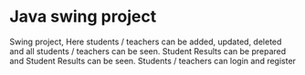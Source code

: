 # Java swing project
Swing project, Here students / teachers can be added, updated, deleted and all students / teachers can be seen. 
Student Results can be prepared and Student Results can be seen. Students / teachers can login and register
